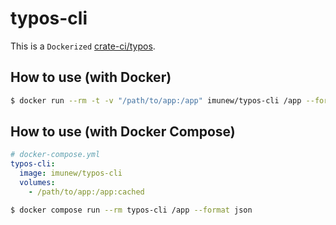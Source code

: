 # typos-cli
This is a `Dockerized` [crate-ci/typos](https://github.com/crate-ci/typos).

## How to use (with Docker)

```bash
$ docker run --rm -t -v "/path/to/app:/app" imunew/typos-cli /app --format json
```

## How to use (with Docker Compose)

```yaml
# docker-compose.yml
typos-cli:
  image: imunew/typos-cli
  volumes:
    - /path/to/app:/app:cached
```

```bash
$ docker compose run --rm typos-cli /app --format json
```
